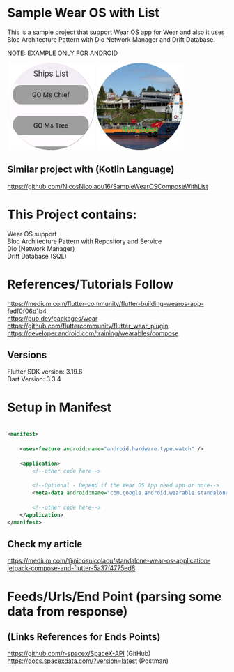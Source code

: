 # Sample Wear OS with List
This is a sample project that support Wear OS app for Wear and also it uses Bloc Architecture Pattern with Dio Network Manager and Drift
Database.

NOTE: EXAMPLE ONLY FOR ANDROID

<a title="simulator_image"><img src="Screenshot_20231119_124612.png" height="200" width="200"></a>
<a title="simulator_image"><img src="Screenshot_20231119_124658.png" height="200" width="200"></a>

## Similar project with (Kotlin Language)
https://github.com/NicosNicolaou16/SampleWearOSComposeWithList <br />

# This Project contains:
Wear OS support <br />
Bloc Architecture Pattern with Repository and Service <br />
Dio (Network Manager) <br />
Drift Database (SQL) <br />

# References/Tutorials Follow
https://medium.com/flutter-community/flutter-building-wearos-app-fedf0f06d1b4 <br />
https://pub.dev/packages/wear <br />
https://github.com/fluttercommunity/flutter_wear_plugin <br />
https://developer.android.com/training/wearables/compose <br />

## Versions
Flutter SDK version: 3.19.6 <br />
Dart Version: 3.3.4 <br />

# Setup in Manifest
```xml

<manifest>

    <uses-feature android:name="android.hardware.type.watch" />

    <application>
        <!--other code here-->

        <!--Optional - Depend if the Wear OS App need app or note-->
        <meta-data android:name="com.google.android.wearable.standalone" android:value="true" />

        <!--other code here-->
    </application>
</manifest>
```

## Check my article
https://medium.com/@nicosnicolaou/standalone-wear-os-application-jetpack-compose-and-flutter-5a37f4775ed8

# Feeds/Urls/End Point (parsing some data from response)
## (Links References for Ends Points)
https://github.com/r-spacex/SpaceX-API (GitHub) <br />
https://docs.spacexdata.com/?version=latest (Postman) <br />
